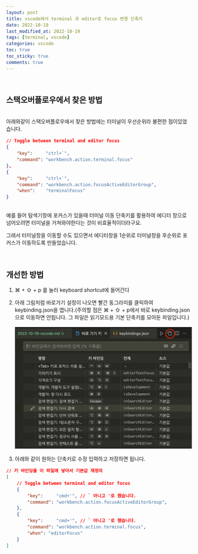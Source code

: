 ```yaml
---
layout: post
title: vscode에서 terminal 과 editor로 focus 변경 단축키
date: 2022-10-19
last_modified_at: 2022-10-19
tags: [terminal, vscode]
categories: vscode
toc: true
toc_sticky: true
comments: true
---
```

<br/>

## 스택오버플로우에서 찾은 방법

<br/>아래와같이 스택오버플로우에서 찾은 방법에는 터미널이 우선순위라 불편한 점이있었습니다.
```json
// Toggle between terminal and editor focus
{
    "key":     "ctrl+`",
    "command": "workbench.action.terminal.focus"
},
{
    "key":     "ctrl+`",
    "command": "workbench.action.focusActiveEditorGroup",
    "when":    "terminalFocus"
}
```
<br/>예를 들어 탐색기창에 포커스가 있을때 터미널 이동 단축키를 활용하여 에디터 창으로 넘어오려면 터미널을 거쳐와야한다는 것이 비효율적이더라구요.


그래서 터미널창을 이동할 수도 있으면서 에디터창을 1순위로 터미널창을 후순위로 포커스가 이동하도록 만들었습니다.

<br/>

## 개선한 방법

1. ⌘ + ⇧ + p 를 눌러 keyboard shortcut에 들어간다

2. 아래 그림처럼 바로가기 설정이 나오면 빨간 동그라미를 클릭하여 keybinding.json을 엽니다.(주의할 점은 ⌘ + ⇧ + p에서 바로 keybinding.json으로 이동하면 안됩니다. 그 파일은 읽기모드용 기본 단축키를 모아둔 파일입니다.)  
<br/>![keybind](/assets/image/2022-10-19-vscode1.png)  


3. 아래와 같이 원하는 단축키로 수정 입력하고 저장하면 됩니다.
```json
// 키 바인딩을 이 파일에 넣어서 기본값 재정의
[
    // Toggle between terminal and editor focus
    {
        "key":     "cmd+'", // ` 아니고 '로 했습니다. 
        "command": "workbench.action.focusActiveEditorGroup",
    },
    {
        "key":     "cmd+'", // ` 아니고 '로 했습니다.
        "command": "workbench.action.terminal.focus",
        "when": "editorFocus"
    }
]
```